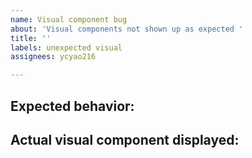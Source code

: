 ```yaml
---
name: Visual component bug
about: 'Visual components not shown up as expected '
title: ''
labels: unexpected visual
assignees: ycyao216

---
```


## Expected behavior:

## Actual visual component displayed:
